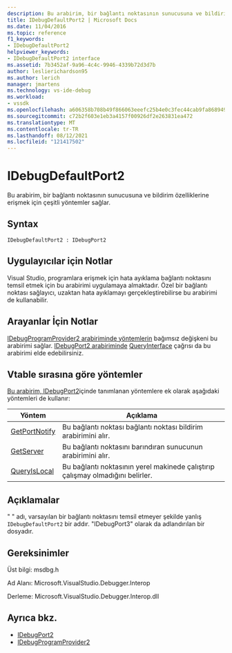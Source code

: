 ```yaml
---
description: Bu arabirim, bir bağlantı noktasının sunucusuna ve bildirim özelliklerine erişmek için çeşitli yöntemler sağlar.
title: IDebugDefaultPort2 | Microsoft Docs
ms.date: 11/04/2016
ms.topic: reference
f1_keywords:
- IDebugDefaultPort2
helpviewer_keywords:
- IDebugDefaultPort2 interface
ms.assetid: 7b3452af-9a96-4c4c-9946-4339b72d3d7b
author: leslierichardson95
ms.author: lerich
manager: jmartens
ms.technology: vs-ide-debug
ms.workload:
- vssdk
ms.openlocfilehash: a606358b708b49f866063eeefc25b4e0c3fec44cab9fa8689492a475faeb3749
ms.sourcegitcommit: c72b2f603e1eb3a4157f00926df2e263831ea472
ms.translationtype: MT
ms.contentlocale: tr-TR
ms.lasthandoff: 08/12/2021
ms.locfileid: "121417502"
---
```

# <a name="idebugdefaultport2"></a>IDebugDefaultPort2
Bu arabirim, bir bağlantı noktasının sunucusuna ve bildirim özelliklerine erişmek için çeşitli yöntemler sağlar.

## <a name="syntax"></a>Syntax

```
IDebugDefaultPort2 : IDebugPort2
```

## <a name="notes-for-implementers"></a>Uygulayıcılar için Notlar
 Visual Studio, programlara erişmek için hata ayıklama bağlantı noktasını temsil etmek için bu arabirimi uygulamaya almaktadır. Özel bir bağlantı noktası sağlayıcı, uzaktan hata ayıklamayı gerçekleştirebilirse bu arabirimi de kullanabilir.

## <a name="notes-for-callers"></a>Arayanlar İçin Notlar
 [IDebugProgramProvider2 arabiriminde yöntemlerin](../../../extensibility/debugger/reference/idebugprogramprovider2.md) bağımsız değişkeni bu arabirimi sağlar. [IDebugPort2 arabiriminde](../../../extensibility/debugger/reference/idebugport2.md) [QueryInterface](/cpp/atl/queryinterface) çağrısı da bu arabirimi elde edebilirsiniz.

## <a name="methods-in-vtable-order"></a>Vtable sırasına göre yöntemler
 [Bu arabirim, IDebugPort2](../../../extensibility/debugger/reference/idebugport2.md)içinde tanımlanan yöntemlere ek olarak aşağıdaki yöntemleri de kullanır:

|Yöntem|Açıklama|
|------------|-----------------|
|[GetPortNotify](../../../extensibility/debugger/reference/idebugdefaultport2-getportnotify.md)|Bu bağlantı noktası bağlantı noktası bildirim arabirimini alır.|
|[GetServer](../../../extensibility/debugger/reference/idebugdefaultport2-getserver.md)|Bu bağlantı noktasını barındıran sunucunun arabirimini alır.|
|[QueryIsLocal](../../../extensibility/debugger/reference/idebugdefaultport2-queryislocal.md)|Bu bağlantı noktasının yerel makinede çalıştırıp çalışmay olmadığını belirler.|

## <a name="remarks"></a>Açıklamalar
 " " adı, varsayılan bir bağlantı noktasını temsil etmeyer şekilde yanlış `IDebugDefaultPort2` bir addır. "IDebugPort3" olarak da adlandırılan bir dosyadır.

## <a name="requirements"></a>Gereksinimler
 Üst bilgi: msdbg.h

 Ad Alanı: Microsoft.VisualStudio.Debugger.Interop

 Derleme: Microsoft.VisualStudio.Debugger.Interop.dll

## <a name="see-also"></a>Ayrıca bkz.
- [IDebugPort2](../../../extensibility/debugger/reference/idebugport2.md)
- [IDebugProgramProvider2](../../../extensibility/debugger/reference/idebugprogramprovider2.md)
